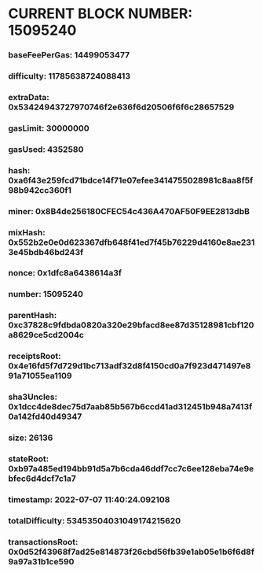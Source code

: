 # CURRENT BLOCK NUMBER: 15095240

### baseFeePerGas: 14499053477
### difficulty: 11785638724088413
### extraData: 0x53424943727970746f2e636f6d20506f6f6c28657529
### gasLimit: 30000000
### gasUsed: 4352580
### hash: 0xa6f43e259fcd71bdce14f71e07efee3414755028981c8aa8f5f98b942cc360f1
### miner: 0x8B4de256180CFEC54c436A470AF50F9EE2813dbB
### mixHash: 0x552b2e0e0d623367dfb648f41ed7f45b76229d4160e8ae2313e45bdb46bd243f
### nonce: 0x1dfc8a6438614a3f
### number: 15095240
### parentHash: 0xc37828c9fdbda0820a320e29bfacd8ee87d35128981cbf120a8629ce5cd2004c
### receiptsRoot: 0x4e16fd5f7d729d1bc713adf32d8f4150cd0a7f923d471497e891a71055ea1109
### sha3Uncles: 0x1dcc4de8dec75d7aab85b567b6ccd41ad312451b948a7413f0a142fd40d49347
### size: 26136
### stateRoot: 0xb97a485ed194bb91d5a7b6cda46ddf7cc7c6ee128eba74e9ebfec6d4dcf7c1a7
### timestamp: 2022-07-07 11:40:24.092108
### totalDifficulty: 53453504031049174215620
### transactionsRoot: 0x0d52f43968f7ad25e814873f26cbd56fb39e1ab05e1b6f6d8f9a97a31b1ce590
